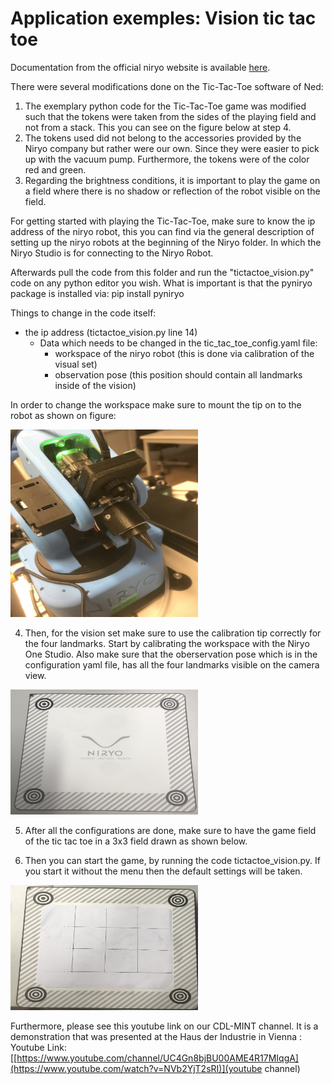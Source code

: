 # Application exemples: Vision tic tac toe

Documentation from the official niryo website is available [here](https://niryo.com/docs/niryo-one/niryo-one-industrial-demonstrators/vision-tic-tac-toe/).

There were several modifications done on the Tic-Tac-Toe software of Ned:

1. The exemplary python code for the Tic-Tac-Toe game was modified such that the tokens were taken from the sides of the playing field and not from a stack. This you can see on the figure below at step 4.
2. The tokens used did not belong to the accessories provided by the Niryo company but rather were our own. Since they were easier to pick up with the vacuum pump. Furthermore, the tokens were of the color red and green.
3. Regarding the brightness conditions, it is important to play the game on a field where there is no shadow or reflection of the robot visible on the field.



For getting started with playing the Tic-Tac-Toe, make sure to know the ip address of the niryo robot, this you can find via the general description of setting up the niryo robots at the beginning of the Niryo folder. In which the Niryo Studio is for connecting to the Niryo Robot.

Afterwards pull the code from this folder and run the "tictactoe_vision.py" code on any python editor you wish. What is important is that the pyniryo package is installed via: pip install pyniryo

Things to change in the code itself: 
- the ip address (tictactoe_vision.py  line 14)
  - Data which needs to be changed in the tic_tac_toe_config.yaml file:
     - workspace of the niryo robot (this is done via calibration of the visual set)
     - observation pose (this position should contain all landmarks inside of the vision)


In order to change the workspace make sure to mount the tip on to the robot as shown on figure:

<img src="calibration_tip.jpeg" width="300" height="300">
     
4. Then, for the vision set make sure to use the calibration tip correctly for the four landmarks. Start by calibrating the workspace with the Niryo One Studio. Also make sure that the oberservation pose which is in the configuration yaml file, has all the four landmarks visible on the camera view.

<img src="visible_landmarks.jpeg"  width="300" height="200">

5. After all the configurations are done, make sure to have the game field of the tic tac toe in a 3x3 field drawn as shown below.


6. Then you can start the game, by running the code tictactoe_vision.py. If you start it without the menu then the default settings will be taken. 


<img src="vision_kit.jpeg"  width="300" height="200">


Furthermore, please see this youtube link on our CDL-MINT channel. It is a demonstration that was presented at the Haus der Industrie in Vienna : Youtube Link: [[https://www.youtube.com/channel/UC4Gn8bjBU00AME4R17MIqgA](https://www.youtube.com/watch?v=NVb2YjT2sRI)](youtube channel)



